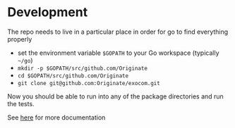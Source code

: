 # Development

The repo needs to live in a particular place in order for go to find everything properly

* set the environment variable `$GOPATH` to your Go workspace (typically `~/go`)
* `mkdir -p $GOPATH/src/github.com/Originate`
* `cd $GOPATH/src/github.com/Originate`
* `git clone git@github.com:Originate/exocom.git`

Now you should be able to run into any of the package directories and run the tests.

See [here](https://golang.org/doc/code.html) for more documentation
